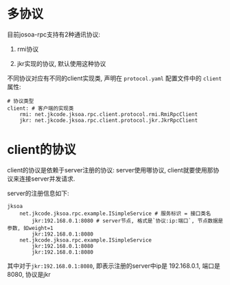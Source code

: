 # 多协议

目前josoa-rpc支持有2种通讯协议:

1. rmi协议

2. jkr实现的协议, 默认使用这种协议

不同协议对应有不同的client实现类, 声明在 `protocol.yaml` 配置文件中的 `client` 属性:

```
# 协议类型
client: # 客户端的实现类
    rmi: net.jkcode.jksoa.rpc.client.protocol.rmi.RmiRpcClient
    jkr: net.jkcode.jksoa.rpc.client.protocol.jkr.JkrRpcClient
```

# client的协议

client的协议是依赖于server注册的协议: server使用哪协议, client就要使用那协议来连接server并发请求.

server的注册信息如下:

```
jksoa
    net.jkcode.jksoa.rpc.example.ISimpleService # 服务标识 = 接口类名
        jkr:192.168.0.1:8080 # server节点, 格式是`协议:ip:端口`, 节点数据是参数, 如weight=1
        jkr:192.168.0.1:8080
    net.jkcode.jksoa.rpc.example.ISimpleService
        jkr:192.168.0.1:8080
        jkr:192.168.0.1:8080
```

其中对于`jkr:192.168.0.1:8080`, 即表示注册的server中ip是 192.168.0.1, 端口是8080, 协议是jkr